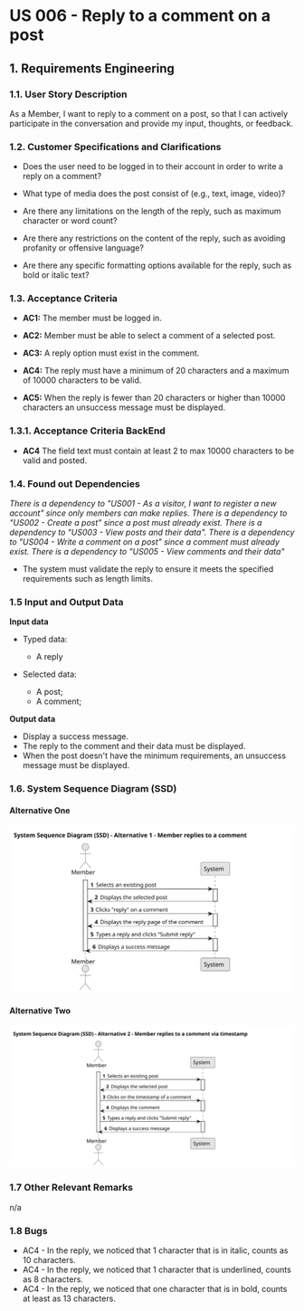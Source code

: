 # US 006 - Reply to a comment on a post

## 1. Requirements Engineering

### 1.1. User Story Description

As a Member,
I want to reply to a comment on a post,
so that I can actively participate in the conversation and provide my input, thoughts, or feedback.

### 1.2. Customer Specifications and Clarifications

- Does the user need to be logged in to their account in order to write a reply on a comment?

- What type of media does the post consist of (e.g., text, image, video)?

- Are there any limitations on the length of the reply, such as maximum character or word count?

- Are there any restrictions on the content of the reply, such as avoiding profanity or offensive language?

- Are there any specific formatting options available for the reply, such as bold or italic text?

### 1.3. Acceptance Criteria

- **AC1:** The member must be logged in.

- **AC2:** Member must be able to select a comment of a selected post.

- **AC3:** A reply option must exist in the comment.

- **AC4:** The reply must have a minimum of 20 characters and a maximum of 10000 characters to be valid.

- **AC5:** When the reply is fewer than 20 characters or higher than 10000 characters an unsuccess message must be displayed.

### 1.3.1. Acceptance Criteria BackEnd 

- **AC4** The field text must contain at least 2 to max 10000 characters to be valid and posted.

### 1.4. Found out Dependencies

_There is a dependency to "US001 - As a visitor, I want to register a new account" since only members can make replies._
_There is a dependency to "US002 - Create a post" since a post must already exist._
_There is a dependency to "US003 - View posts and their data"._
_There is a dependency to "US004 - Write a comment on a post" since a comment must already exist._
_There is a dependency to "US005 - View comments and their data"_

- The system must validate the reply to ensure it meets the specified requirements such as length limits.

### 1.5 Input and Output Data

**Input data**

- Typed data:

  - A reply

- Selected data:
  - A post;
  - A comment;

**Output data**

- Display a success message.
- The reply to the comment and their data must be displayed.
- When the post doesn't have the minimum requirements, an unsuccess message must be displayed.

### 1.6. System Sequence Diagram (SSD)

#### Alternative One

![SSD - Alternative One](svg/us006-ssd-alternative-1.svg)

#### Alternative Two

![SSD - Alternative Two](svg/us006-ssd-alternative-2.svg)

### 1.7 Other Relevant Remarks

n/a

### 1.8 Bugs

- AC4 - In the reply, we noticed that 1 character that is in italic, counts as 10 characters.
- AC4 - In the reply, we noticed that 1 character that is underlined, counts as 8 characters. 
- AC4 - In the reply, we noticed that one character that is in bold, counts at least as 13 characters. 
